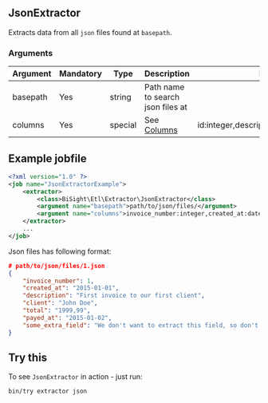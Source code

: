 ## JsonExtractor

Extracts data from all `json` files found at `basepath`.

### Arguments

| Argument | Mandatory | Type | Description | Example |
|-|-|-|-|-|
| basepath | Yes | string | Path name to search json files at |
| columns | Yes | special | See [Columns](/columns/) | id:integer,description,created_at:datetime |

## Example jobfile

```xml
<?xml version="1.0" ?>
<job name="JsonExtractorExample">
    <extractor>
        <class>BiSight\Etl\Extractor\JsonExtractor</class>
        <argument name="basepath">path/to/json/files/</argument>
        <argument name="columns">invoice_number:integer,created_at:datetime,description,client:string(64),total:decimal,payed_at:datetime</argument>
    </extractor>
    ...
</job>
```

Json files has following format:

```json
# path/to/json/files/1.json
{
    "invoice_number": 1,
    "created_at": "2015-01-01",
    "description": "First invoice to our first client",
    "client": "John Doe",
    "total": "1999,99",
    "payed_at": "2015-01-02",
    "some_extra_field": "We don't want to extract this field, so don't pass it name to columns"
}
```

## Try this

To see `JsonExtractor` in action - just run:

```
bin/try extractor json
```
